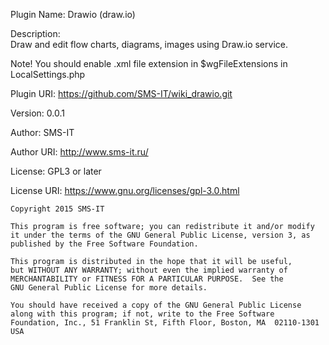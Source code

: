Plugin Name:    Drawio (draw.io)

Description:    
  Draw and edit flow charts, diagrams, images using Draw.io service.
  
  Note! You should enable .xml file extension in $wgFileExtensions in LocalSettings.php




Plugin URI:		https://github.com/SMS-IT/wiki_drawio.git

Version:        0.0.1

Author:         SMS-IT

Author URI:     http://www.sms-it.ru/

License:        GPL3 or later

License URI:    https://www.gnu.org/licenses/gpl-3.0.html



    Copyright 2015 SMS-IT 

    This program is free software; you can redistribute it and/or modify
    it under the terms of the GNU General Public License, version 3, as 
    published by the Free Software Foundation.

    This program is distributed in the hope that it will be useful,
    but WITHOUT ANY WARRANTY; without even the implied warranty of
    MERCHANTABILITY or FITNESS FOR A PARTICULAR PURPOSE.  See the
    GNU General Public License for more details.

    You should have received a copy of the GNU General Public License
    along with this program; if not, write to the Free Software
    Foundation, Inc., 51 Franklin St, Fifth Floor, Boston, MA  02110-1301  USA
    
